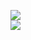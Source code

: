 [![](https://img.shields.io/badge/Made%20With-Github%20Spray-lightgrey.svg?style=for-the-badge&logo=github)](https://github.com/Annihil/github-spray#6707)  
[![](https://i.imgur.com/2DrTn0Z.gif)](https://github.com/Annihil/github-spray)